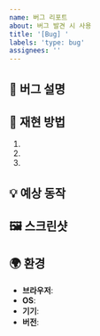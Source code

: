 ```yaml
---
name: 버그 리포트
about: 버그 발견 시 사용
title: '[Bug] '
labels: 'type: bug'
assignees: ''
---
```


## 🐛 버그 설명
<!-- 버그에 대한 명확한 설명 -->

## 🔄 재현 방법
1. 
2. 
3. 

## 💡 예상 동작
<!-- 올바른 동작 설명 -->

## 🖼️ 스크린샷
<!-- 가능하다면 스크린샷 첨부 -->

## 🌍 환경
- **브라우저**: 
- **OS**: 
- **기기**: 
- **버전**: 
